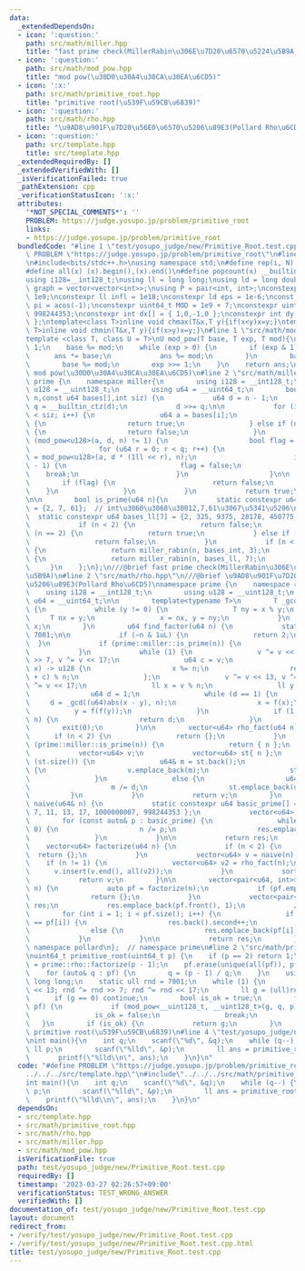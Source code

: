```yaml
---
data:
  _extendedDependsOn:
  - icon: ':question:'
    path: src/math/miller.hpp
    title: "fast prime check(MillerRabin\u306E\u7D20\u6570\u5224\u5B9A)"
  - icon: ':question:'
    path: src/math/mod_pow.hpp
    title: "mod pow(\u30D0\u30A4\u30CA\u30EA\u6CD5)"
  - icon: ':x:'
    path: src/math/primitive_root.hpp
    title: "primitive root(\u539F\u59CB\u6839)"
  - icon: ':question:'
    path: src/math/rho.hpp
    title: "\u9AD8\u901F\u7D20\u56E0\u6570\u5206\u89E3(Pollard Rho\u6CD5)"
  - icon: ':question:'
    path: src/template.hpp
    title: src/template.hpp
  _extendedRequiredBy: []
  _extendedVerifiedWith: []
  _isVerificationFailed: true
  _pathExtension: cpp
  _verificationStatusIcon: ':x:'
  attributes:
    '*NOT_SPECIAL_COMMENTS*': ''
    PROBLEM: https://judge.yosupo.jp/problem/primitive_root
    links:
    - https://judge.yosupo.jp/problem/primitive_root
  bundledCode: "#line 1 \"test/yosupo_judge/new/Primitive_Root.test.cpp\"\n#define\
    \ PROBLEM \"https://judge.yosupo.jp/problem/primitive_root\"\n#line 2 \"src/template.hpp\"\
    \n#include<bits/stdc++.h>\nusing namespace std;\n#define rep(i, N)  for(int i=0;i<(N);i++)\n\
    #define all(x) (x).begin(),(x).end()\n#define popcount(x) __builtin_popcount(x)\n\
    using i128=__int128_t;\nusing ll = long long;\nusing ld = long double;\nusing\
    \ graph = vector<vector<int>>;\nusing P = pair<int, int>;\nconstexpr int inf =\
    \ 1e9;\nconstexpr ll infl = 1e18;\nconstexpr ld eps = 1e-6;\nconst long double\
    \ pi = acos(-1);\nconstexpr uint64_t MOD = 1e9 + 7;\nconstexpr uint64_t MOD2 =\
    \ 998244353;\nconstexpr int dx[] = { 1,0,-1,0 };\nconstexpr int dy[] = { 0,1,0,-1\
    \ };\ntemplate<class T>inline void chmax(T&x,T y){if(x<y)x=y;}\ntemplate<class\
    \ T>inline void chmin(T&x,T y){if(x>y)x=y;}\n#line 1 \"src/math/mod_pow.hpp\"\n\
    template <class T, class U = T>\nU mod_pow(T base, T exp, T mod){\n    T ans =\
    \ 1;\n    base %= mod;\n    while (exp > 0) {\n        if (exp & 1) {\n      \
    \      ans *= base;\n            ans %= mod;\n        }\n        base *= base;\n\
    \        base %= mod;\n        exp >>= 1;\n    }\n    return ans;\n}\n///@brief\
    \ mod pow(\u30D0\u30A4\u30CA\u30EA\u6CD5)\n#line 2 \"src/math/miller.hpp\"\nnamespace\
    \ prime {\n    namespace miller{\n        using i128 = __int128_t;\n        using\
    \ u128 = __uint128_t;\n        using u64 = __uint64_t;\n        bool miller_rabin(u64\
    \ n,const u64 bases[],int siz) {\n            u64 d = n - 1;\n            u64\
    \ q = __builtin_ctz(d);\n            d >>= q;\n\n            for (int i = 0; i\
    \ < siz; i++) {\n                u64 a = bases[i];\n                if (a == n)\
    \ {\n                    return true;\n                } else if (n % a == 0)\
    \ {\n                    return false;\n                }\n                if\
    \ (mod_pow<u128>(a, d, n) != 1) {\n                    bool flag = true;\n   \
    \                 for (u64 r = 0; r < q; r++) {\n                        u64 pow\
    \ = mod_pow<u128>(a, d * (1ll << r), n);\n                        if (pow == n\
    \ - 1) {\n                            flag = false;\n                        \
    \    break;\n                        }\n                    }\n\n            \
    \        if (flag) {\n                        return false;\n                \
    \    }\n                }\n            }\n            return true;\n        }\n\
    \n\n        bool is_prime(u64 n){\n            static constexpr u64 bases_int[3]\
    \ = {2, 7, 61};  // int\u3060\u3068\u30012,7,61\u3067\u5341\u5206\n          \
    \  static constexpr u64 bases_ll[7] = {2, 325, 9375, 28178, 450775, 9780504, 1795265022};\n\
    \            if (n < 2) {\n                return false;\n            } else if\
    \ (n == 2) {\n                return true;\n            } else if (~n & 1) {\n\
    \                return false;\n            }\n            if (n < (1ul << 31))\
    \ {\n                return miller_rabin(n, bases_int, 3);\n            } else\
    \ {\n                return miller_rabin(n, bases_ll, 7);\n            }\n   \
    \     }\n    };\n};\n///@brief fast prime check(MillerRabin\u306E\u7D20\u6570\u5224\
    \u5B9A)\n#line 2 \"src/math/rho.hpp\"\n///@brief \u9AD8\u901F\u7D20\u56E0\u6570\
    \u5206\u89E3(Pollard Rho\u6CD5)\nnamespace prime {\n    namespace rho {\n    \
    \    using i128 = __int128_t;\n        using u128 = __uint128_t;\n        using\
    \ u64 = __uint64_t;\n\n        template<typename T>\n        T _gcd(T x, T y)\
    \ {\n            while (y != 0) {\n                T ny = x % y;\n           \
    \     T nx = y;\n                x = nx, y = ny;\n            }\n            return\
    \ x;\n        }\n        u64 find_factor(u64 n) {\n            static u64 v =\
    \ 7001;\n\n            if (~n & 1uL) {\n                return 2;\n          \
    \  }\n            if (prime::miller::is_prime(n)) {\n                return n;\n\
    \            }\n            while (1) {\n                v ^= v << 13, v ^= v\
    \ >> 7, v ^= v << 17;\n                u64 c = v;\n                auto f = [&](u128\
    \ x) -> u128 {\n                    x %= n;\n                    return (x * x\
    \ + c) % n;\n                };\n                v ^= v << 13, v ^= v >> 7, v\
    \ ^= v << 17;\n                ll x = v % n;\n                ll y = f(x);\n \
    \               u64 d = 1;\n                while (d == 1) {\n               \
    \     d = _gcd((u64)abs(x - y), n);\n                    x = f(x);\n         \
    \           y = f(f(y));\n                }\n                if (1 < d && d <\
    \ n) {\n                    return d;\n                }\n            }\n    \
    \        exit(0);\n        }\n\n        vector<u64> rho_fact(u64 n) {\n      \
    \      if (n < 2) {\n                return {};\n            }\n            if\
    \ (prime::miller::is_prime(n)) {\n                return { n };\n            }\n\
    \            vector<u64> v;\n            vector<u64> st{ n };\n            while\
    \ (st.size()) {\n                u64& m = st.back();\n                if (prime::miller::is_prime(m))\
    \ {\n                    v.emplace_back(m);\n                    st.pop_back();\n\
    \                }\n                else {\n                    u64 d = find_factor(m);\n\
    \                    m /= d;\n                    st.emplace_back(d);\n      \
    \          }\n            }\n            return v;\n        }\n        vector<u64>\
    \ naive(u64& n) {\n            static constexpr u64 basic_prime[] = { 2, 3, 5,\
    \ 7, 11, 13, 17, 1000000007, 998244353 };\n            vector<u64> res;\n    \
    \        for (const auto& p : basic_prime) {\n                while (n % p ==\
    \ 0) {\n                    n /= p;\n                    res.emplace_back(p);\n\
    \                }\n            }\n\n            return res;\n        }\n    \
    \    vector<u64> factorize(u64 n) {\n            if (n < 2) {\n              \
    \  return {};\n            }\n            vector<u64> v = naive(n);\n        \
    \    if (n != 1) {\n                vector<u64> v2 = rho_fact(n);\n          \
    \      v.insert(v.end(), all(v2));\n            }\n            sort(all(v));\n\
    \            return v;\n        }\n\n        vector<pair<u64, int>> exp_factorize(u64\
    \ n) {\n            auto pf = factorize(n);\n            if (pf.empty()) {\n \
    \               return {};\n            }\n            vector<pair<u64, int>>\
    \ res;\n            res.emplace_back(pf.front(), 1);\n            //rle\n    \
    \        for (int i = 1; i < pf.size(); i++) {\n                if (res.back().first\
    \ == pf[i]) {\n                    res.back().second++;\n                }\n \
    \               else {\n                    res.emplace_back(pf[i], 1);\n    \
    \            }\n            }\n\n            return res;\n        }\n    };  //\
    \ namespace pollard\n};  // namespace prime\n#line 2 \"src/math/primitive_root.hpp\"\
    \nuint64_t primitive_root(uint64_t p) {\n    if (p == 2) return 1;\n    auto pf\
    \ = prime::rho::factorize(p - 1);\n    pf.erase(unique(all(pf)), pf.end());\n\
    \    for (auto& q : pf) {\n        q = (p - 1) / q;\n    }\n    using ull = unsigned\
    \ long long;\n    static ull rnd = 7001;\n    while (1) {\n        rnd ^= rnd\
    \ << 13; rnd ^= rnd >> 7; rnd ^= rnd << 17;\n        ll g = (ull)rnd % p;\n  \
    \      if (g == 0) continue;\n        bool is_ok = true;\n        for (ll q :\
    \ pf) {\n            if (mod_pow<__uint128_t, __uint128_t>(g, q, p) == 1) {\n\
    \                is_ok = false;\n                break;\n            }\n     \
    \   }\n        if (is_ok) {\n            return g;\n        }\n    }\n}\n\n//@brief\
    \ primitive root(\u539F\u59CB\u6839)\n#line 4 \"test/yosupo_judge/new/Primitive_Root.test.cpp\"\
    \nint main(){\n    int q;\n    scanf(\"%d\", &q);\n    while (q--) {\n       \
    \ ll p;\n        scanf(\"%lld\", &p);\n        ll ans = primitive_root(p);\n \
    \       printf(\"%lld\\n\", ans);\n    }\n}\n"
  code: "#define PROBLEM \"https://judge.yosupo.jp/problem/primitive_root\"\n#include\"\
    ../../../src/template.hpp\"\n#include\"../../../src/math/primitive_root.hpp\"\n\
    int main(){\n    int q;\n    scanf(\"%d\", &q);\n    while (q--) {\n        ll\
    \ p;\n        scanf(\"%lld\", &p);\n        ll ans = primitive_root(p);\n    \
    \    printf(\"%lld\\n\", ans);\n    }\n}\n"
  dependsOn:
  - src/template.hpp
  - src/math/primitive_root.hpp
  - src/math/rho.hpp
  - src/math/miller.hpp
  - src/math/mod_pow.hpp
  isVerificationFile: true
  path: test/yosupo_judge/new/Primitive_Root.test.cpp
  requiredBy: []
  timestamp: '2023-03-27 02:26:57+09:00'
  verificationStatus: TEST_WRONG_ANSWER
  verifiedWith: []
documentation_of: test/yosupo_judge/new/Primitive_Root.test.cpp
layout: document
redirect_from:
- /verify/test/yosupo_judge/new/Primitive_Root.test.cpp
- /verify/test/yosupo_judge/new/Primitive_Root.test.cpp.html
title: test/yosupo_judge/new/Primitive_Root.test.cpp
---
```

